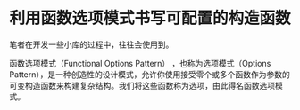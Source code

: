 # 利用函数选项模式书写可配置的构造函数

笔者在开发一些小库的过程中，往往会使用到。

函数选项模式（Functional Options Pattern） ，也称为选项模式（Options Pattern），是一种创造性的设计模式，允许你使用接受零个或多个函数作为参数的可变构造函数来构建复杂结构。我们将这些函数称为选项，由此得名函数选项模式。

